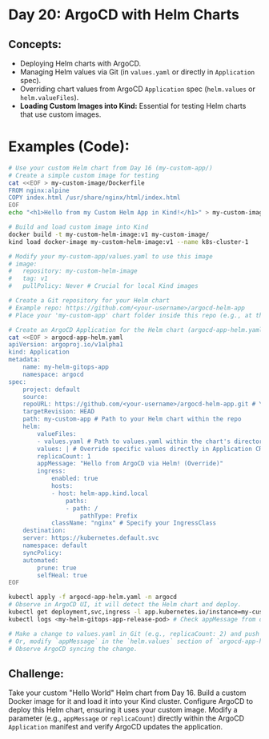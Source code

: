 # **Day 20: ArgoCD with Helm Charts**

## **Concepts:**
* Deploying Helm charts with ArgoCD.
* Managing Helm values via Git (in `values.yaml` or directly in `Application` spec).
* Overriding chart values from ArgoCD `Application` spec (`helm.values` or `helm.valueFiles`).
* **Loading Custom Images into Kind:** Essential for testing Helm charts that use custom images.

# **Examples (Code):**
```bash
# Use your custom Helm chart from Day 16 (my-custom-app/)
# Create a simple custom image for testing
cat <<EOF > my-custom-image/Dockerfile
FROM nginx:alpine
COPY index.html /usr/share/nginx/html/index.html
EOF
echo "<h1>Hello from my Custom Helm App in Kind!</h1>" > my-custom-image/index.html

# Build and load custom image into Kind
docker build -t my-custom-helm-image:v1 my-custom-image/
kind load docker-image my-custom-helm-image:v1 --name k8s-cluster-1

# Modify your my-custom-app/values.yaml to use this image
# image:
#   repository: my-custom-helm-image
#   tag: v1
#   pullPolicy: Never # Crucial for local Kind images

# Create a Git repository for your Helm chart
# Example repo: https://github.com/<your-username>/argocd-helm-app
# Place your 'my-custom-app' chart folder inside this repo (e.g., at the root)

# Create an ArgoCD Application for the Helm chart (argocd-app-helm.yaml)
cat <<EOF > argocd-app-helm.yaml
apiVersion: argoproj.io/v1alpha1
kind: Application
metadata:
    name: my-helm-gitops-app
    namespace: argocd
spec:
    project: default
    source:
    repoURL: https://github.com/<your-username>/argocd-helm-app.git # Your repo with Helm chart
    targetRevision: HEAD
    path: my-custom-app # Path to your Helm chart within the repo
    helm:
        valueFiles:
        - values.yaml # Path to values.yaml within the chart's directory
        values: | # Override specific values directly in Application CR
        replicaCount: 1
        appMessage: "Hello from ArgoCD via Helm! (Override)"
        ingress:
            enabled: true
            hosts:
            - host: helm-app.kind.local
                paths:
                - path: /
                    pathType: Prefix
            className: "nginx" # Specify your IngressClass
    destination:
    server: https://kubernetes.default.svc
    namespace: default
    syncPolicy:
    automated:
        prune: true
        selfHeal: true
EOF
```

```bash
kubectl apply -f argocd-app-helm.yaml -n argocd
# Observe in ArgoCD UI, it will detect the Helm chart and deploy.
kubectl get deployment,svc,ingress -l app.kubernetes.io/instance=my-custom-app-release
kubectl logs <my-helm-gitops-app-release-pod> # Check appMessage from override

# Make a change to values.yaml in Git (e.g., replicaCount: 2) and push
# Or, modify `appMessage` in the `helm.values` section of `argocd-app-helm.yaml` and re-apply
# Observe ArgoCD syncing the change.
```

## **Challenge:** 
Take your custom "Hello World" Helm chart from Day 16. Build a custom Docker image for it and load it into your Kind cluster. Configure ArgoCD to deploy this Helm chart, ensuring it uses your custom image. Modify a parameter (e.g., `appMessage` or `replicaCount`) directly within the ArgoCD `Application` manifest and verify ArgoCD updates the application.
